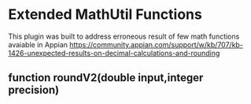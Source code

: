 # Extended MathUtil Functions
This plugin was built to address erroneous result of few math functions avaiable in Appian
https://community.appian.com/support/w/kb/707/kb-1426-unexpected-results-on-decimal-calculations-and-rounding

## function roundV2(double input,integer precision)

